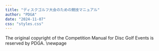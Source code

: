 ```yaml
---
title: "ディスクゴルフ大会のための競技マニュアル"
author: "PDGA"
date: "2024-11-07"
css: "styles.css"
---
```

<div class="toc"></div>
The original copyright of the Competition Manual for Disc Golf Events is reserved by PDGA.
\newpage
